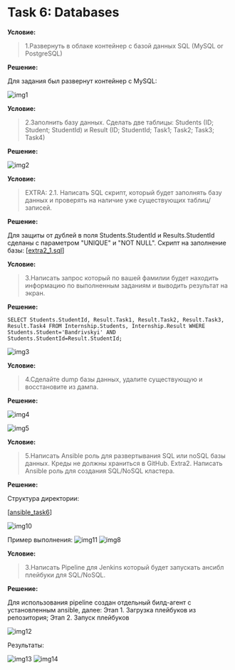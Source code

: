 # Task 6: Databases

**Условие:**
>1.Развернуть в облаке контейнер с базой данных SQL (MySQL or PostgreSQL)

**Решение:**

Для задания был развернут контейнер с MySQL:

![img1](https://github.com/OlehBandrivskyi/DevOps_Internship/blob/7cc01db29b9248304fc604dc0970a887840f31c2/task6/img/img1.jpg)


**Условие:**
>2.Заполнить базу данных. 
>Сделать две таблицы: Students (ID; Student; StudentId) и Result (ID; StudentId; Task1; Task2; Task3; Task4)

**Решение:**

![img2](https://github.com/OlehBandrivskyi/DevOps_Internship/blob/7cc01db29b9248304fc604dc0970a887840f31c2/task6/img/img2.jpg)

**Условие:**
>EXTRA: 2.1. Написать SQL скрипт, который будет заполнять базу данных и проверять на наличие уже существующих таблиц/записей.

**Решение:**

Для защиты от дублей в поля Students.StudentId и Results.StudentId сделаны с параметром "UNIQUE" и "NOT NULL".
Скрипт на заполнение базы: [[extra2_1.sql](https://github.com/OlehBandrivskyi/DevOps_Internship/blob/d8ff90351e271e9222ceb405a4a7219a97bcb91d/task6/extra2_1.sql)]

**Условие:**
>3.Написать запрос который по вашей фамилии будет находить информацию по выполненным заданиям и выводить результат на экран.

**Решение:**

```
SELECT Students.StudentId, Result.Task1, Result.Task2, Result.Task3, Result.Task4 FROM Internship.Students, Internship.Result WHERE Students.Student='Bandrivskyi' AND Students.StudentId=Result.StudentId;
```

![img3](https://github.com/OlehBandrivskyi/DevOps_Internship/blob/7cc01db29b9248304fc604dc0970a887840f31c2/task6/img/img3.jpg)

**Условие:**
>4.Сделайте dump базы данных, удалите существующую и восстановите из дампа.

**Решение:**

![img4](https://github.com/OlehBandrivskyi/DevOps_Internship/blob/7cc01db29b9248304fc604dc0970a887840f31c2/task6/img/img4.jpg)

![img5](https://github.com/OlehBandrivskyi/DevOps_Internship/blob/7cc01db29b9248304fc604dc0970a887840f31c2/task6/img/img5.jpg)

**Условие:**
>5.Написать Ansible роль для развертывания SQL или noSQL базы данных. Креды не должны храниться в GitHub.
>Extra2. Написать Ansible роль для создания SQL/NoSQL кластера.

**Решение:**

Структура директории:

[[ansible_task6](https://github.com/OlehBandrivskyi/DevOps_Internship/tree/master/task6/ansible_task6)]

![img10](https://github.com/OlehBandrivskyi/DevOps_Internship/blob/7cc01db29b9248304fc604dc0970a887840f31c2/task6/img/img10.jpg)

Пример выполнения: 
![img11](https://github.com/OlehBandrivskyi/DevOps_Internship/blob/7cc01db29b9248304fc604dc0970a887840f31c2/task6/img/img11.jpg)
![img8](https://github.com/OlehBandrivskyi/DevOps_Internship/blob/7cc01db29b9248304fc604dc0970a887840f31c2/task6/img/img8.jpg)


**Условие:**
>3.Написать Pipeline для Jenkins который будет запускать ансибл плейбуки для SQL/NoSQL.

**Решение:**

Для использования pipeline создан отдельный билд-агент с установленным ansible, далее:
Этап 1. Загрузка плейбуков из репозитория;
Этап 2. Запуск плейбуков

![img12](https://github.com/OlehBandrivskyi/DevOps_Internship/blob/7a2c926e59c5c59d2bbc51c05104ca1134ecd082/task6/img/img12.jpg)

Результаты:

![img13](https://github.com/OlehBandrivskyi/DevOps_Internship/blob/7a2c926e59c5c59d2bbc51c05104ca1134ecd082/task6/img/img13.jpg)
![img14](https://github.com/OlehBandrivskyi/DevOps_Internship/blob/7a2c926e59c5c59d2bbc51c05104ca1134ecd082/task6/img/img14.jpg)
